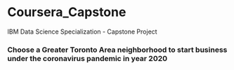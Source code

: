 # Coursera_Capstone
IBM Data Science Specialization - Capstone Project
### Choose a Greater Toronto Area neighborhood to start business under the coronavirus pandemic in year 2020
